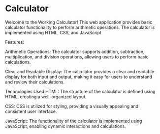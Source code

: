 # Calculator

Welcome to the Working Calculator! This web application provides basic calculator functionality to perform arithmetic operations. The calculator is implemented using HTML, CSS, and JavaScript 


Features:

Arithmetic Operations: The calculator supports addition, subtraction, multiplication, and division operations, allowing users to perform basic calculations.

Clear and Readable Display: The calculator provides a clear and readable display for both input and output, making it easy for users to understand and review their calculations.


Technologies Used
HTML: The structure of the calculator is defined using HTML, creating a well-organized layout.

CSS: CSS is utilized for styling, providing a visually appealing and consistent user interface.

JavaScript: The functionality of the calculator is implemented using JavaScript, enabling dynamic interactions and calculations.